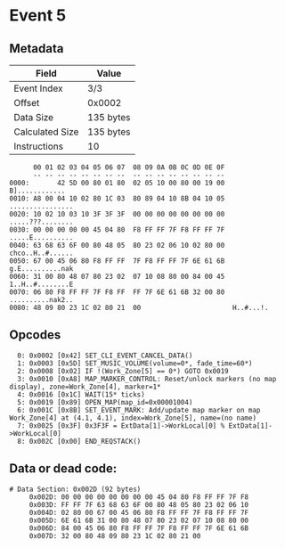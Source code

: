 # Event 5

## Metadata

| Field           | Value     |
|-----------------|-----------|
| Event Index     | 3/3       |
| Offset          | 0x0002    |
| Data Size       | 135 bytes |
| Calculated Size | 135 bytes |
| Instructions    | 10        |

```
      00 01 02 03 04 05 06 07  08 09 0A 0B 0C 0D 0E 0F
      -- -- -- -- -- -- -- --  -- -- -- -- -- -- -- --
0000:       42 5D 00 80 01 80  02 05 10 00 80 00 19 00    B]............
0010: A8 00 04 10 02 80 1C 03  80 89 04 10 8B 04 10 05  ................
0020: 10 02 10 03 10 3F 3F 3F  00 00 00 00 00 00 00 00  .....???........
0030: 00 00 00 00 00 45 04 80  F8 FF FF 7F F8 FF FF 7F  .....E..........
0040: 63 68 63 6F 00 80 48 05  80 23 02 06 10 02 80 00  chco..H..#......
0050: 67 00 45 06 80 F8 FF FF  7F F8 FF FF 7F 6E 61 6B  g.E..........nak
0060: 31 00 80 48 07 80 23 02  07 10 08 80 00 84 00 45  1..H..#........E
0070: 06 80 F8 FF FF 7F F8 FF  FF 7F 6E 61 6B 32 00 80  ..........nak2..
0080: 48 09 80 23 1C 02 80 21  00                       H..#...!.       
```

## Opcodes

```
  0: 0x0002 [0x42] SET_CLI_EVENT_CANCEL_DATA()
  1: 0x0003 [0x5D] SET_MUSIC_VOLUME(volume=0*, fade_time=60*)
  2: 0x0008 [0x02] IF !(Work_Zone[5] == 0*) GOTO 0x0019
  3: 0x0010 [0xA8] MAP_MARKER_CONTROL: Reset/unlock markers (no map display), zone=Work_Zone[4], marker=1*
  4: 0x0016 [0x1C] WAIT(15* ticks)
  5: 0x0019 [0x89] OPEN_MAP(map_id=0x00001004)
  6: 0x001C [0x8B] SET_EVENT_MARK: Add/update map marker on map Work_Zone[4] at (4.1, 4.1), index=Work_Zone[5], name=(no name)
  7: 0x0025 [0x3F] 0x3F3F = ExtData[1]->WorkLocal[0] % ExtData[1]->WorkLocal[0]
  8: 0x002C [0x00] END_REQSTACK()
```

## Data or dead code:

```
# Data Section: 0x002D (92 bytes)
     0x002D: 00 00 00 00 00 00 00 00 45 04 80 F8 FF FF 7F F8
     0x003D: FF FF 7F 63 68 63 6F 00 80 48 05 80 23 02 06 10
     0x004D: 02 80 00 67 00 45 06 80 F8 FF FF 7F F8 FF FF 7F
     0x005D: 6E 61 6B 31 00 80 48 07 80 23 02 07 10 08 80 00
     0x006D: 84 00 45 06 80 F8 FF FF 7F F8 FF FF 7F 6E 61 6B
     0x007D: 32 00 80 48 09 80 23 1C 02 80 21 00
```